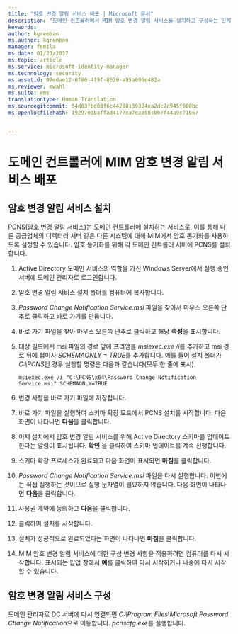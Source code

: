```yaml
---
title: "암호 변경 알림 서비스 배포 | Microsoft 문서"
description: "도메인 컨트롤러에서 MIM 암호 변경 알림 서비스를 설치하고 구성하는 단계를 알아봅니다."
keywords: 
author: kgremban
ms.author: kgremban
manager: femila
ms.date: 01/23/2017
ms.topic: article
ms.service: microsoft-identity-manager
ms.technology: security
ms.assetid: 97edae12-6f86-4f9f-8620-a95a096e482a
ms.reviewer: mwahl
ms.suite: ems
translationtype: Human Translation
ms.sourcegitcommit: 54d03fbd03f6c44298139324ea2dc7d945f008bc
ms.openlocfilehash: 1929703baffad4177ea7ea058cb07f44a9c71667


---
```


# <a name="deploy-the-mim-password-change-notification-service-on-a-domain-controller"></a>도메인 컨트롤러에 MIM 암호 변경 알림 서비스 배포

## <a name="install-the-password-change-notification-service"></a>암호 변경 알림 서비스 설치
PCNS(암호 변경 알림 서비스)는 도메인 컨트롤러에 설치하는 서비스로, 이를 통해 다른 공급업체의 디렉터리 서버 같은 다른 시스템에 대해 MIM에서 암호 동기화를 사용하도록 설정할 수 있습니다. 암호 동기화를 위해 각 도메인 컨트롤러 서버에 PCNS를 설치합니다.

1.  Active Directory 도메인 서비스의 역할을 가진 Windows Server에서 실행 중인 서버에 도메인 관리자로 로그인합니다.

2.  암호 변경 알림 서비스 설치 폴더를 컴퓨터에 복사합니다.

3.  *Password Change Notification Service.msi* 파일을 찾아서 마우스 오른쪽 단추로 클릭하고 바로 가기를 만듭니다.

4.  바로 가기 파일을 찾아 마우스 오른쪽 단추로 클릭하고 해당 **속성**을 표시합니다.

5.  대상 필드에서 msi 파일의 경로 앞에 프리앰블 *msiexec.exe /i*를 추가하고 msi 경로 뒤에 접미사 *SCHEMAONLY = TRUE*를 추가합니다. 예를 들어 설치 폴더가 *C:\PCNS*인 경우 실행할 명령은 다음과 같습니다(모두 한 줄에 표시).

    ```
    msiexec.exe /i "C:\PCNS\x64\Password Change Notification Service.msi" SCHEMAONLY=TRUE
    ```

6.  변경 사항을 바로 가기 파일에 저장합니다.

7.  바로 가기 파일을 실행하여 스키마 확장 모드에서 PCNS 설치를 시작합니다. 다음 화면이 나타나면 **다음**을 클릭합니다.

8.  이제 설치에서 암호 변경 알림 서비스를 위해 Active Directory 스키마를 업데이트한다는 알림이 표시됩니다. **확인** 을 클릭하여 스키마 업데이트를 계속 진행합니다.

9. 스키마 확장 프로세스가 완료되고 다음 화면이 표시되면 **마침**을 클릭합니다.

10. *Password Change Notification Service.msi* 파일을 다시 실행합니다. 이번에는 직접 실행하는 것이므로 실행 문자열이 필요하지 않습니다.  다음 화면이 나타나면 **다음**을 클릭합니다.

11. 사용권 계약에 동의하고 **다음**을 클릭합니다.

12. 클릭하여 설치를 시작합니다.

13. 설치가 성공적으로 완료되었다는 화면이 나타나면 **마침**을 클릭합니다.

14. MIM 암호 변경 알림 서비스에 대한 구성 변경 사항을 적용하려면 컴퓨터를 다시 시작합니다. 표시되는 팝업 창에서 **예**를 클릭하여 다시 시작하거나 나중에 다시 시작할 수 있습니다.

## <a name="configuring-the-password-change-notification-service"></a>암호 변경 알림 서비스 구성
도메인 관리자로 DC 서버에 다시 연결되면 *C:\Program Files\Microsoft Password Change Notification*으로 이동합니다. *pcnscfg.exe*를 실행합니다.



<!--HONumber=Jan17_HO4-->


